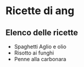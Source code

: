 # Ricette di ang
## Elenco delle ricette

* Spaghetti Aglio e olio
* Risotto ai funghi
* Penne alla carbonara
